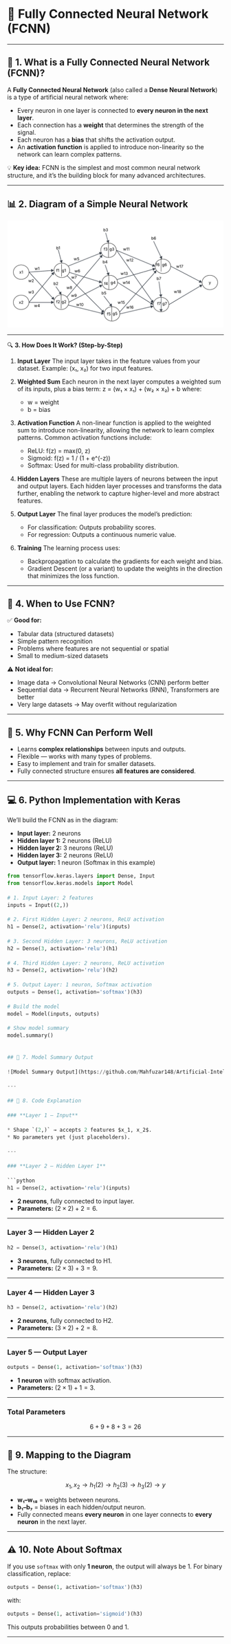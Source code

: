# 🧠 Fully Connected Neural Network (FCNN) 

---

## 📌 1. What is a Fully Connected Neural Network (FCNN)?

A **Fully Connected Neural Network** (also called a **Dense Neural Network**) is a type of artificial neural network where:

- Every neuron in one layer is connected to **every neuron in the next layer**.
- Each connection has a **weight** that determines the strength of the signal.
- Each neuron has a **bias** that shifts the activation output.
- An **activation function** is applied to introduce non-linearity so the network can learn complex patterns.

💡 **Key idea:** FCNN is the simplest and most common neural network structure, and it’s the building block for many advanced architectures.

---

## 📊 2. Diagram of a Simple Neural Network

![Simple Neural Network Diagram](https://github.com/Mahfuzar148/Artificial-Intelligence-Lab/blob/main/Assignment1/simple%20neural%20network.png)


---

🔍 **3. How Does It Work? (Step-by-Step)**

1. **Input Layer**
   The input layer takes in the feature values from your dataset.
   Example: (x₁, x₂) for two input features.

2. **Weighted Sum**
   Each neuron in the next layer computes a weighted sum of its inputs, plus a bias term:
   z = (w₁ × x₁) + (w₂ × x₂) + b
   where:

   * w = weight
   * b = bias

3. **Activation Function**
   A non-linear function is applied to the weighted sum to introduce non-linearity, allowing the network to learn complex patterns. Common activation functions include:

   * ReLU: f(z) = max(0, z)
   * Sigmoid: f(z) = 1 / (1 + e^(-z))
   * Softmax: Used for multi-class probability distribution.

4. **Hidden Layers**
   These are multiple layers of neurons between the input and output layers. Each hidden layer processes and transforms the data further, enabling the network to capture higher-level and more abstract features.

5. **Output Layer**
   The final layer produces the model’s prediction:

   * For classification: Outputs probability scores.
   * For regression: Outputs a continuous numeric value.

6. **Training**
   The learning process uses:

   * Backpropagation to calculate the gradients for each weight and bias.
   * Gradient Descent (or a variant) to update the weights in the direction that minimizes the loss function.

---


## 🎯 4. When to Use FCNN?

✅ **Good for:**
- Tabular data (structured datasets)
- Simple pattern recognition
- Problems where features are not sequential or spatial
- Small to medium-sized datasets

⚠️ **Not ideal for:**
- Image data → Convolutional Neural Networks (CNN) perform better
- Sequential data → Recurrent Neural Networks (RNN), Transformers are better
- Very large datasets → May overfit without regularization

---

## 🚀 5. Why FCNN Can Perform Well

- Learns **complex relationships** between inputs and outputs.
- Flexible — works with many types of problems.
- Easy to implement and train for smaller datasets.
- Fully connected structure ensures **all features are considered**.

---

## 💻 6. Python Implementation with Keras

We’ll build the FCNN as in the diagram:
- **Input layer:** 2 neurons
- **Hidden layer 1:** 2 neurons (ReLU)
- **Hidden layer 2:** 3 neurons (ReLU)
- **Hidden layer 3:** 2 neurons (ReLU)
- **Output layer:** 1 neuron (Softmax in this example)

```python
from tensorflow.keras.layers import Dense, Input
from tensorflow.keras.models import Model

# 1. Input Layer: 2 features
inputs = Input((2,))

# 2. First Hidden Layer: 2 neurons, ReLU activation
h1 = Dense(2, activation='relu')(inputs)

# 3. Second Hidden Layer: 3 neurons, ReLU activation
h2 = Dense(3, activation='relu')(h1)

# 4. Third Hidden Layer: 2 neurons, ReLU activation
h3 = Dense(2, activation='relu')(h2)

# 5. Output Layer: 1 neuron, Softmax activation
outputs = Dense(1, activation='softmax')(h3)

# Build the model
model = Model(inputs, outputs)

# Show model summary
model.summary()


## 📄 7. Model Summary Output

![Model Summary Output](https://github.com/Mahfuzar148/Artificial-Intelligence-Lab/blob/main/Assignment1/simple%20neural%20network%20output.png)

---

## 🧮 8. Code Explanation

### **Layer 1 — Input**

* Shape `(2,)` → accepts 2 features $x_1, x_2$.
* No parameters yet (just placeholders).

---

### **Layer 2 — Hidden Layer 1**

```python
h1 = Dense(2, activation='relu')(inputs)
```

* **2 neurons**, fully connected to input layer.
* **Parameters:** $(2 \times 2) + 2 = 6$.

---

### **Layer 3 — Hidden Layer 2**

```python
h2 = Dense(3, activation='relu')(h1)
```

* **3 neurons**, fully connected to H1.
* **Parameters:** $(2 \times 3) + 3 = 9$.

---

### **Layer 4 — Hidden Layer 3**

```python
h3 = Dense(2, activation='relu')(h2)
```

* **2 neurons**, fully connected to H2.
* **Parameters:** $(3 \times 2) + 2 = 8$.

---

### **Layer 5 — Output Layer**

```python
outputs = Dense(1, activation='softmax')(h3)
```

* **1 neuron** with softmax activation.
* **Parameters:** $(2 \times 1) + 1 = 3$.

---

### **Total Parameters**

$$
6 + 9 + 8 + 3 = 26
$$

---

## 🔗 9. Mapping to the Diagram

The structure:

$$
x_1, x_2 \rightarrow h_1(2) \rightarrow h_2(3) \rightarrow h_3(2) \rightarrow y
$$

* **w₁–w₁₈** = weights between neurons.
* **b₁–b₇** = biases in each hidden/output neuron.
* Fully connected means **every neuron** in one layer connects to **every neuron** in the next layer.

---

## ⚠️ 10. Note About Softmax

If you use `softmax` with only **1 neuron**, the output will always be 1.
For binary classification, replace:

```python
outputs = Dense(1, activation='softmax')(h3)
```

with:

```python
outputs = Dense(1, activation='sigmoid')(h3)
```

This outputs probabilities between 0 and 1.

---


```
